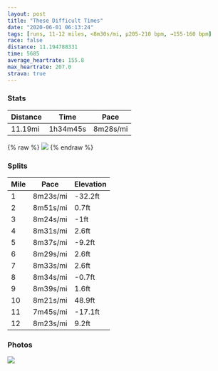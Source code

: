 ```yaml
---
layout: post
title: "These Difficult Times"
date: "2020-06-01 06:13:24"
tags: [runs, 11-12 miles, <8m30s/mi, μ205-210 bpm, →155-160 bpm]
race: false
distance: 11.194788331
time: 5685
average_heartrate: 155.8
max_heartrate: 207.0
strava: true
---
```


### Stats

| Distance | Time | Pace |
|----------|------|------|
|11.19mi|1h34m45s|8m28s/mi|

{% raw %}
<img src='https://maps.googleapis.com/maps/api/staticmap?maptype=roadmap&path=enc:gfwwF|osbM[j@Ip@LDX`ATBB\lALHTOjCWnAF\GdCe@bBq@rAFpAxA|ADdA{EpOGdA|G~DvBhBvEbC|@x@pLbDpEDtALbBp@n@c@l@M`@i@\DJa@TKRe@xAJhAOrA\xAGz@H|An@`BBTZfBGbDt@vEEb@v@vARrAj@zA]tARrAZbBlA~DtAvG`@vFEhBT~DIlE^`BGnCh@tEX`GHvItAlAU`ACnUtAdLpB~DVbAx@~A^xBMfHx@B~DYhBB~@In@fAzA|AxAj@hAf@Zx@B`C{@tBdAZl@r@^fC^xAOxAd@JSGkA^uBfBEpD|@?hDT`AVZxDDrGfB~AFpDr@\[f@aCpAJvCz@nAjCtA?d@XrCm@v@y@@kAUc@q@g@n@iBLoAC{@Tm@Em@Yu@?_Af@mCnAgAjDA|@QjB{AbAeB~B_CD}@Rq@o@cD}@qHu@yBuCuGoAk@wA_DqAuBu@{Cm@m@aBwCs@y@kAgCeDuDFmAo@_C[a@KcAgAaCmB{BYgAs@iBa@c@e@aBOuDu@_CoA_BaAgI]{Fg@oCDyAIeAb@}BGeAJ}AWsACuAFq@i@qCAu@c@s@B]Wy@Ck@e@wAAyAWwB|@eGNiFAuDi@gF@iCt@{@[qJK}@cByC_DyC{Am@o@L[ImA}AuFsBmAaA{GmAyBy@yMaDab@uGy@Ce@p@UBkE}A}AWeBLoBg@wDYgAPmB`AcE~F{BfBeAO}@Pe@^{@Ee@d@}AIa@VaBb@w@CeAv@kE`@qDo@kAi@@XMe@oCa@g@a@y@uBi@][m@uAYyD@_Dc@e@YuCUaBj@o@kBi@i@a@CGW[h@u@CmBgAy@Cc@_@s@b@mBiAo@Mq@lAaA~@OzBa@dB]h@If@[ZSz@u@dAI`Bc@hAMtA_@`@UhA[^Cj@m@`BO~@_@v@e@ZD~@{@b@AnAi@d@Kb@e@fG_@t@w@n@QrBq@r@K`A_@v@g@h@a@RcAvAIZJl@mA|BQx@DxBs@`AOn@]VcAfBQdAF`Ak@hAa@XUb@]`BEzAe@nAJpC_@ECb@{@pCc@d@aAj@UzBy@nADtAKB[c@YARt@C\Yr@Kz@w@~AQzB]TWn@Kh@L|@[LQ`@UfBi@pA&key=AIzaSyC1MId7bFpkLXNAaYhBSTb8jLyiSqzbDtM&size=800x800&markers=color:yellow|label:S|40.75636,-73.99695&markers=color:green|label:F|40.75562999999998,-73.99599999999991'>
{% endraw %}

### Splits

| Mile | Pace | Elevation |
|------|------|-----------|
|1|8m23s/mi|-32.2ft|
|2|8m51s/mi|0.7ft|
|3|8m24s/mi|-1ft|
|4|8m31s/mi|2.6ft|
|5|8m37s/mi|-9.2ft|
|6|8m29s/mi|2.6ft|
|7|8m33s/mi|2.6ft|
|8|8m34s/mi|-0.7ft|
|9|8m39s/mi|1.6ft|
|10|8m21s/mi|48.9ft|
|11|7m45s/mi|-17.1ft|
|12|8m23s/mi|9.2ft|

### Photos
<img src='https://dgtzuqphqg23d.cloudfront.net/hZB0VBnnLcMXw9GSlQWnpjeibei7Oe3QYSYubBKqHSM-768x768.jpg'>

